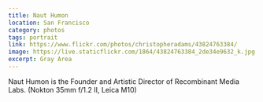 ```yaml
---
title: Naut Humon
location: San Francisco
category: photos
tags: portrait
link: https://www.flickr.com/photos/christopheradams/43824763384/
image: https://live.staticflickr.com/1864/43824763384_2de34e9632_k.jpg
excerpt: Gray Area
---
```


Naut Humon is the Founder and Artistic Director of Recombinant Media Labs.
(Nokton 35mm f/1.2 II, Leica M10)
